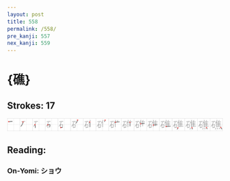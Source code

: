 ```yaml
---
layout: post
title: 558
permalink: /558/
pre_kanji: 557
nex_kanji: 559
---
```


# {礁}

## Strokes: 17

<div class="stroke"><img src="../images/E7A481.png" /></div>

## Reading:

### On-Yomi: ショウ
